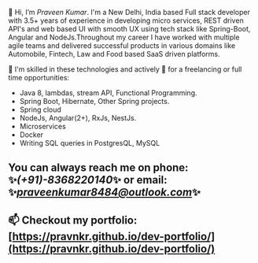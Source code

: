 <!---
pravnkr/pravnkr is a ✨ special ✨ repository because its `README.md` (this file) appears on your GitHub profile.
You can click the Preview link to take a look at your changes.
--->
👋 Hi, I’m *Praveen Kumar*. I'm a New Delhi, India based Full stack developer with 3.5+ years of experience in developing micro services, REST driven API's and web based UI with smooth UX using tech stack like Spring-Boot, Angular and NodeJs.Throughout my career I have worked with multiple agile teams and delivered successful products in various domains like Automobile, Fintech, Law and Food based SaaS driven platforms.

💞️ I'm skilled in these technologies and actively 👀 for a freelancing or full time opportunities:
- Java 8, lambdas, stream API, Functional Programming.
- Spring Boot, Hibernate, Other Spring projects.
- Spring cloud
- NodeJs, Angular(2+), RxJs, NestJs.
- Microservices
- Docker
- Writing SQL queries in PostgresQL, MySQL

You can always reach me on phone: ✨*(+91)-8368220140*✨ or email: ✨*praveenkumar8484@outlook.com*✨
---
📫 Checkout my portfolio: [https://pravnkr.github.io/dev-portfolio/](https://pravnkr.github.io/dev-portfolio/)
---
